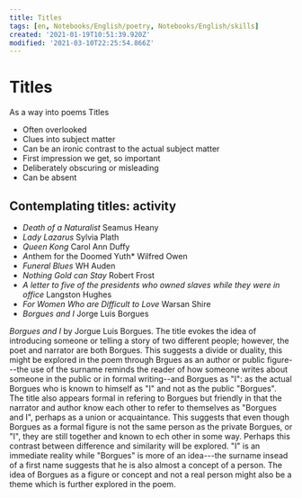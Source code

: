 ```yaml
---
title: Titles
tags: [en, Notebooks/English/poetry, Notebooks/English/skills]
created: '2021-01-19T10:51:39.920Z'
modified: '2021-03-10T22:25:54.866Z'
---
```


# Titles
As a way into poems
Titles
- Often overlooked
- Clues into subject matter
- Can be an ironic contrast to the actual subject matter
- First impression we get, so important
- Deliberately obscuring or misleading
- Can be absent

## Contemplating titles: activity
- *Death of a Naturalist* Seamus Heany
- *Lady Lazarus* Sylvia Plath
- *Queen Kong* Carol Ann Duffy
- *A*nthem for the Doomed Yuth* Wilfred Owen
- *Funeral Blues* WH Auden
- *Nothing Gold can Stay* Robert Frost
- *A letter to five of the presidents who owned slaves while they were in office* Langston Hughes
- *For Women Who are Difficult to Love* Warsan Shire
- *Borgues and I* Jorge Luis Borgues


*Borgues and I* by Jorgue Luis Borgues.
The title evokes the idea of introducing someone or telling a story of two different people; however, the poet and narrator are both Borgues. This suggests a divide or duality, this might be explored in the poem through Brgues as an author or public figure---the use of the surname reminds the reader of how someone writes about someone in the public or in formal writing--and Borgues as "I": as the actual Borgues who is known to himself as "I" and not as the public "Borgues". The title also appears formal in refering to Borgues but friendly in that the narrator and author know each other to refer to themselves as "Borgues and I", perhaps as a union or acquaintance. This suggests that even though Borgues as a formal figure is not the same person as the private Borgues, or "I", they are still together and known to ech other in some way. Perhaps this contrast between difference and similarity will be explored. "I" is an immediate reality while "Borgues" is more of an idea---the surname insead of a first name suggests that he is also almost a concept of a person. The idea of Borgues as a figure or concept and not a real person might also be a theme which is further explored in the poem.


